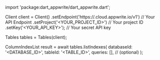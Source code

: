 import 'package:dart_appwrite/dart_appwrite.dart';

Client client = Client()
    .setEndpoint('https://<REGION>.cloud.appwrite.io/v1') // Your API Endpoint
    .setProject('<YOUR_PROJECT_ID>') // Your project ID
    .setKey('<YOUR_API_KEY>'); // Your secret API key

Tables tables = Tables(client);

ColumnIndexList result = await tables.listIndexes(
    databaseId: '<DATABASE_ID>',
    tableId: '<TABLE_ID>',
    queries: [], // (optional)
);
